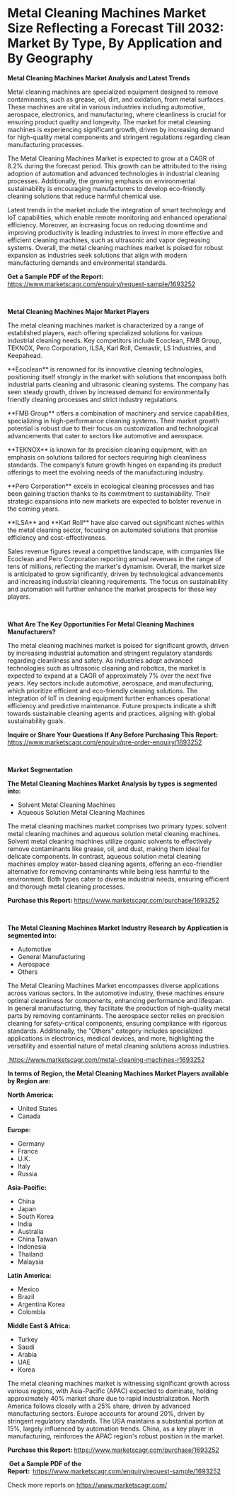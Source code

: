 <p><h1>Metal Cleaning Machines Market Size Reflecting a Forecast Till 2032: Market By Type, By Application and By Geography</h1></p><p><strong>Metal Cleaning Machines Market Analysis and Latest Trends</strong></p>
<p><p>Metal cleaning machines are specialized equipment designed to remove contaminants, such as grease, oil, dirt, and oxidation, from metal surfaces. These machines are vital in various industries including automotive, aerospace, electronics, and manufacturing, where cleanliness is crucial for ensuring product quality and longevity. The market for metal cleaning machines is experiencing significant growth, driven by increasing demand for high-quality metal components and stringent regulations regarding clean manufacturing processes.</p><p>The Metal Cleaning Machines Market is expected to grow at a CAGR of 8.2% during the forecast period. This growth can be attributed to the rising adoption of automation and advanced technologies in industrial cleaning processes. Additionally, the growing emphasis on environmental sustainability is encouraging manufacturers to develop eco-friendly cleaning solutions that reduce harmful chemical use.</p><p>Latest trends in the market include the integration of smart technology and IoT capabilities, which enable remote monitoring and enhanced operational efficiency. Moreover, an increasing focus on reducing downtime and improving productivity is leading industries to invest in more effective and efficient cleaning machines, such as ultrasonic and vapor degreasing systems. Overall, the metal cleaning machines market is poised for robust expansion as industries seek solutions that align with modern manufacturing demands and environmental standards.</p></p>
<p><strong>Get a Sample PDF of the Report:&nbsp;</strong> <a href="https://www.marketscagr.com/enquiry/request-sample/1693252?utm_campaign=2637&utm_medium=2&utm_source=Github&utm_content=ia&utm_term=10042025&utm_id=metal-cleaning-machines">https://www.marketscagr.com/enquiry/request-sample/1693252</a></p>
<p>&nbsp;</p>
<p><strong>Metal Cleaning Machines Major Market Players</strong></p>
<p><p>The metal cleaning machines market is characterized by a range of established players, each offering specialized solutions for various industrial cleaning needs. Key competitors include Ecoclean, FMB Group, TEKNOX, Pero Corporation, ILSA, Karl Roll, Cemastir, LS Industries, and Keepahead. </p><p>**Ecoclean** is renowned for its innovative cleaning technologies, positioning itself strongly in the market with solutions that encompass both industrial parts cleaning and ultrasonic cleaning systems. The company has seen steady growth, driven by increased demand for environmentally friendly cleaning processes and strict industry regulations.</p><p>**FMB Group** offers a combination of machinery and service capabilities, specializing in high-performance cleaning systems. Their market growth potential is robust due to their focus on customization and technological advancements that cater to sectors like automotive and aerospace.</p><p>**TEKNOX** is known for its precision cleaning equipment, with an emphasis on solutions tailored for sectors requiring high cleanliness standards. The company’s future growth hinges on expanding its product offerings to meet the evolving needs of the manufacturing industry.</p><p>**Pero Corporation** excels in ecological cleaning processes and has been gaining traction thanks to its commitment to sustainability. Their strategic expansions into new markets are expected to bolster revenue in the coming years.</p><p>**ILSA** and **Karl Roll** have also carved out significant niches within the metal cleaning sector, focusing on automated solutions that promise efficiency and cost-effectiveness.</p><p>Sales revenue figures reveal a competitive landscape, with companies like Ecoclean and Pero Corporation reporting annual revenues in the range of tens of millions, reflecting the market's dynamism. Overall, the market size is anticipated to grow significantly, driven by technological advancements and increasing industrial cleaning requirements. The focus on sustainability and automation will further enhance the market prospects for these key players.</p></p>
<p>&nbsp;</p>
<p><strong>What Are The Key Opportunities For Metal Cleaning Machines Manufacturers?</strong></p>
<p><p>The metal cleaning machines market is poised for significant growth, driven by increasing industrial automation and stringent regulatory standards regarding cleanliness and safety. As industries adopt advanced technologies such as ultrasonic cleaning and robotics, the market is expected to expand at a CAGR of approximately 7% over the next five years. Key sectors include automotive, aerospace, and manufacturing, which prioritize efficient and eco-friendly cleaning solutions. The integration of IoT in cleaning equipment further enhances operational efficiency and predictive maintenance. Future prospects indicate a shift towards sustainable cleaning agents and practices, aligning with global sustainability goals.</p></p>
<p><strong>Inquire or Share Your Questions If Any Before Purchasing This Report:</strong> <a href="https://www.marketscagr.com/enquiry/pre-order-enquiry/1693252?utm_campaign=2637&utm_medium=2&utm_source=Github&utm_content=ia&utm_term=10042025&utm_id=metal-cleaning-machines">https://www.marketscagr.com/enquiry/pre-order-enquiry/1693252</a></p>
<p>&nbsp;</p>
<p><strong>Market Segmentation</strong></p>
<p><strong>The Metal Cleaning Machines Market Analysis by types is segmented into:</strong></p>
<p><ul><li>Solvent Metal Cleaning Machines</li><li>Aqueous Solution Metal Cleaning Machines</li></ul></p>
<p><p>The metal cleaning machines market comprises two primary types: solvent metal cleaning machines and aqueous solution metal cleaning machines. Solvent metal cleaning machines utilize organic solvents to effectively remove contaminants like grease, oil, and dust, making them ideal for delicate components. In contrast, aqueous solution metal cleaning machines employ water-based cleaning agents, offering an eco-friendlier alternative for removing contaminants while being less harmful to the environment. Both types cater to diverse industrial needs, ensuring efficient and thorough metal cleaning processes.</p></p>
<p><strong>Purchase this Report:&nbsp;</strong><a href="https://www.marketscagr.com/purchase/1693252?utm_campaign=2637&utm_medium=2&utm_source=Github&utm_content=ia&utm_term=10042025&utm_id=metal-cleaning-machines">https://www.marketscagr.com/purchase/1693252</a></p>
<p>&nbsp;</p>
<p><strong>The Metal Cleaning Machines Market Industry Research by Application is segmented into:</strong></p>
<p><ul><li>Automotive</li><li>General Manufacturing</li><li>Aerospace</li><li>Others</li></ul></p>
<p><p>The Metal Cleaning Machines Market encompasses diverse applications across various sectors. In the automotive industry, these machines ensure optimal cleanliness for components, enhancing performance and lifespan. In general manufacturing, they facilitate the production of high-quality metal parts by removing contaminants. The aerospace sector relies on precision cleaning for safety-critical components, ensuring compliance with rigorous standards. Additionally, the "Others" category includes specialized applications in electronics, medical devices, and more, highlighting the versatility and essential nature of metal cleaning solutions across industries.</p></p>
<p><a href="https://www.marketscagr.com/metal-cleaning-machines-r1693252?utm_campaign=2637&utm_medium=2&utm_source=Github&utm_content=ia&utm_term=10042025&utm_id=metal-cleaning-machines">&nbsp;https://www.marketscagr.com/metal-cleaning-machines-r1693252</a></p>
<p><strong>In terms of Region, the Metal Cleaning Machines Market Players available by Region are:</strong></p>
<p>
    <p> <strong> North America: </strong>
        <ul>
            <li>United States</li>
            <li>Canada</li>
        </ul>
        </p> 
    <p> <strong> Europe: </strong>
        <ul>
            <li>Germany</li>
            <li>France</li>
            <li>U.K.</li>
            <li>Italy</li>
            <li>Russia</li>
        </ul>
        </p> 
    <p> <strong> Asia-Pacific: </strong>
        <ul>
            <li>China</li>
            <li>Japan</li>
            <li>South Korea</li>
            <li>India</li>
            <li>Australia</li>
            <li>China Taiwan</li>
            <li>Indonesia</li>
            <li>Thailand</li>
            <li>Malaysia</li>
        </ul>
        </p> 
    <p> <strong> Latin America: </strong>
        <ul>
            <li>Mexico</li>
            <li>Brazil</li>
            <li>Argentina Korea</li>
            <li>Colombia</li>
        </ul>
        </p> 
    <p> <strong> Middle East & Africa: </strong>
        <ul>
            <li>Turkey</li>
            <li>Saudi</li>
            <li>Arabia</li>
            <li>UAE</li>
            <li>Korea</li>
        </ul>
    </p>
    </p>
<p><p>The metal cleaning machines market is witnessing significant growth across various regions, with Asia-Pacific (APAC) expected to dominate, holding approximately 40% market share due to rapid industrialization. North America follows closely with a 25% share, driven by advanced manufacturing sectors. Europe accounts for around 20%, driven by stringent regulatory standards. The USA maintains a substantial portion at 15%, largely influenced by automation trends. China, as a key player in manufacturing, reinforces the APAC region's robust position in the market.</p></p>
<p><strong>Purchase this Report: </strong><a href="https://www.marketscagr.com/purchase/1693252?utm_campaign=2637&utm_medium=2&utm_source=Github&utm_content=ia&utm_term=10042025&utm_id=metal-cleaning-machines">https://www.marketscagr.com/purchase/1693252</a></p>
<p>&nbsp;<strong>Get a Sample PDF of the Report:&nbsp;&nbsp;</strong><a href="https://www.marketscagr.com/enquiry/request-sample/1693252?utm_campaign=2637&utm_medium=2&utm_source=Github&utm_content=ia&utm_term=10042025&utm_id=metal-cleaning-machines">https://www.marketscagr.com/enquiry/request-sample/1693252</a></p>
<p><strong></strong></p>
<p>Check more reports on <a href="https://www.marketscagr.com/?utm_campaign=2637&utm_medium=2&utm_source=Github&utm_content=ia&utm_term=10042025&utm_id=metal-cleaning-machines">https://www.marketscagr.com/</a></p>